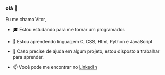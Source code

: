 ### olá 👋

Eu me chamo Vitor,

- 🎓 Estou estudando para me tornar um programador.
- 🌱 Estou aprendendo linguagem C, CSS, Html, Python e JavaScript
- 🤝 Caso precise de ajuda em algum projeto, estou disposto a trabalhar para aprender.
  
- 📫 Você pode me encontrar no [LinkedIn](https://www.linkedin.com/in/vitor-hugo-benitez-873743294/)
